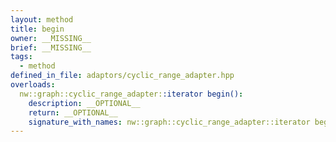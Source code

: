 ```yaml
---
layout: method
title: begin
owner: __MISSING__
brief: __MISSING__
tags:
  - method
defined_in_file: adaptors/cyclic_range_adapter.hpp
overloads:
  nw::graph::cyclic_range_adapter::iterator begin():
    description: __OPTIONAL__
    return: __OPTIONAL__
    signature_with_names: nw::graph::cyclic_range_adapter::iterator begin()
---
```

